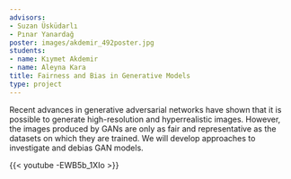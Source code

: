 ```yaml
---
advisors:
- Suzan Üsküdarlı
- Pınar Yanardağ
poster: images/akdemir_492poster.jpg
students:
- name: Kıymet Akdemir
- name: Aleyna Kara
title: Fairness and Bias in Generative Models
type: project
---
```


Recent advances in generative adversarial networks have shown that it is possible to generate high-resolution and hyperrealistic images. However, the images produced by GANs are only as fair and representative as the datasets on which they are trained. We will develop approaches to investigate and debias GAN models.


{{< youtube -EWB5b_1XIo >}}
